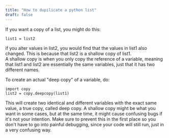 ```yaml
---
title: "How to dupilicate a python list"
draft: false
---
```


If you want a copy of a list, you might do this:

```
list1 = list2
```

if you alter values in list2, you would find that the values in list1 also changed. This is because that list2 is a shallow copy of list1.  
A shallow copy is when you only copy the reference of a variable, meaning that list1 and list2 are essentially the same variables, just that it has two different names.

To create an actual "deep copy" of a variable, do:

```
import copy
list2 = copy.deepcopy(list1)
```

This will create two identical and different variables with the exact same value, a true copy, called deep copy.
A shallow copy might be what you want in some cases, but at the same time, it might cause confusing bugs if it's not your intention. Make sure to prevent this in the first place so you don't have to go into painful debugging, since your code will still run, just in a very confusing way.